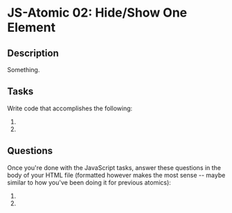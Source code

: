 # JS-Atomic 02: Hide/Show One Element

## Description

Something.

## Tasks

Write code that accomplishes the following:

1.
2. 

## Questions

Once you're done with the JavaScript tasks, answer these questions in the body of your HTML file (formatted however makes the most sense -- maybe similar to how you've been doing it for previous atomics):

1. 
2.
